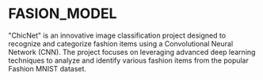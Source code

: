# FASION_MODEL
"ChicNet" is an innovative image classification project designed to recognize and categorize fashion items using a Convolutional Neural Network (CNN). The project focuses on leveraging advanced deep learning techniques to analyze and identify various fashion items from the popular Fashion MNIST dataset.
